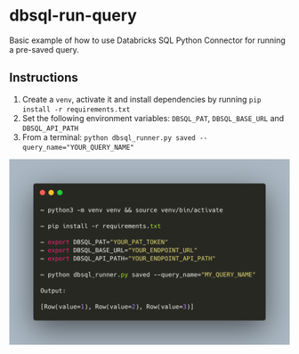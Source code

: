 # dbsql-run-query
Basic example of how to use Databricks SQL Python Connector for running a pre-saved query.

## Instructions

1. Create a ```venv```, activate it and install dependencies by running ```pip install -r requirements.txt```
2. Set the following environment variables: ```DBSQL_PAT```, ```DBSQL_BASE_URL``` and ```DBSQL_API_PATH```
3. From a terminal: ```python dbsql_runner.py saved --query_name="YOUR_QUERY_NAME"```

<img src="https://github.com/rafaelvp-db/dbsql-python-run-saved-query/blob/main/img/carbon.png?raw=true" />

